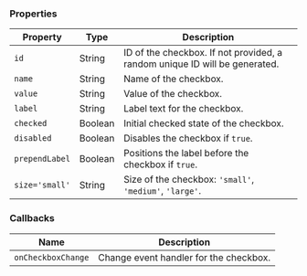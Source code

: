 ### Properties

| Property       | Type    | Description                                                                |
| -------------- | ------- | -------------------------------------------------------------------------- |
| `id`           | String  | ID of the checkbox. If not provided, a random unique ID will be generated. |
| `name`         | String  | Name of the checkbox.                                                      |
| `value`        | String  | Value of the checkbox.                                                     |
| `label`        | String  | Label text for the checkbox.                                               |
| `checked`      | Boolean | Initial checked state of the checkbox.                                     |
| `disabled`     | Boolean | Disables the checkbox if `true`.                                           |
| `prependLabel` | Boolean | Positions the label before the checkbox if `true`.                         |
| `size='small'` | String  | Size of the checkbox: `'small'`, `'medium'`, `'large'`.                    |

### Callbacks

| Name               | Description                            |
| ------------------ | -------------------------------------- |
| `onCheckboxChange` | Change event handler for the checkbox. |
